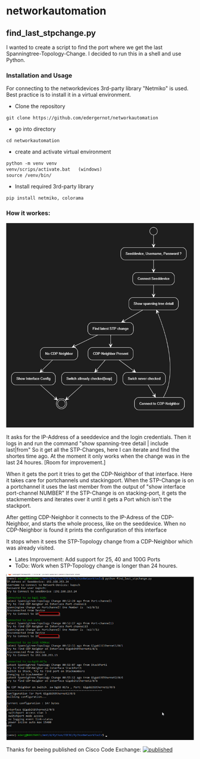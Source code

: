 # networkautomation

## find_last_stpchange.py
I wanted to create a script to find the port where we get the last Spanningtree-Topology-Change.
I decided to run this in a shell and use Python.

### Installation and Usage
For connecting to the networkdevices 3rd-party library "Netmiko" is used.
Best practice is to install it in a virtual environment.
* Clone the repository
```
git clone https://github.com/edergernot/networkautomation
```
* go into directory
```
cd networkautomation
```
* create and activate virtual environment
```
python -m venv venv
venv/scrips/activate.bat   (windows)
source /venv/bin/
```
* Install required 3rd-party library
```
pip install netmiko, colorama
```

### How it workes:

![Flowchart](images/Flowchart.png)

It asks for the IP-Address of a seeddevice and the login credentials.
Then it logs in and run the command "show spanning-tree detail | include last|from"
So it get all the STP-Changes, here I can iterate and find the shortes time ago.
At the moment it only works when the change was in the last 24 houres. [Room for improvement.]

When it gets the port it tries to get the CDP-Neighbor of that interface.
Here it takes care for portchannels und stackingport.
When the STP-Change is on a portchannel it uses the last member from the output of "show interface port-channel NUMBER"
If the STP-Change is on stacking-port, it gets the stackmembers and iterates over it until it gets a Port which isn't the stackport.

After getting CDP-Neighbor it connects to the IP-Adress of the CDP-Neighbor, and starts the whole process, like on the seeddevice.
When no CDP-Neighbor is found it prints the configuration of this interface

It stops when it sees the STP-Topology change from a CDP-Neighbor which was already visited.

* Lates Improvement: Add support for 25, 40 and 100G Ports
* ToDo: Work when STP-Topology change is longer than 24 houres.

![Screenshot of an succesfull run](images/screenshot.png)

Thanks for beeing published on Cisco Code Exchange: 
[![published](https://static.production.devnetcloud.com/codeexchange/assets/images/devnet-published.svg)](https://developer.cisco.com/codeexchange/github/repo/edergernot/networkautomation)
